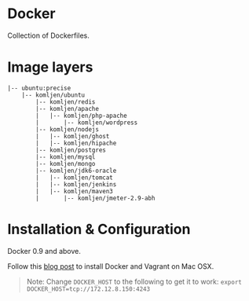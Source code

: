 Docker
======

Collection of Dockerfiles.

Image layers
======

    |-- ubuntu:precise
	    |-- komljen/ubuntu
	        |-- komljen/redis
	        |-- komljen/apache
	        |   |-- komljen/php-apache
	        |       |-- komljen/wordpress
	        |-- komljen/nodejs
	        |   |-- komljen/ghost
	        |   |-- komljen/hipache
	        |-- komljen/postgres
	        |-- komljen/mysql
	        |-- komljen/mongo
	        |-- komljen/jdk6-oracle
	        |   |-- komljen/tomcat
	        |   |-- komljen/jenkins
	        |   |-- komljen/maven3
	        |       |-- komljen/jmeter-2.9-abh

Installation & Configuration
======

Docker 0.9 and above.

Follow this [blog post](http://www.siliconfidential.com/articles/docker-coreos-osx/) to install Docker and Vagrant on Mac OSX.

> Note: Change `DOCKER_HOST` to the following to get it to work: `export DOCKER_HOST=tcp://172.12.8.150:4243`
